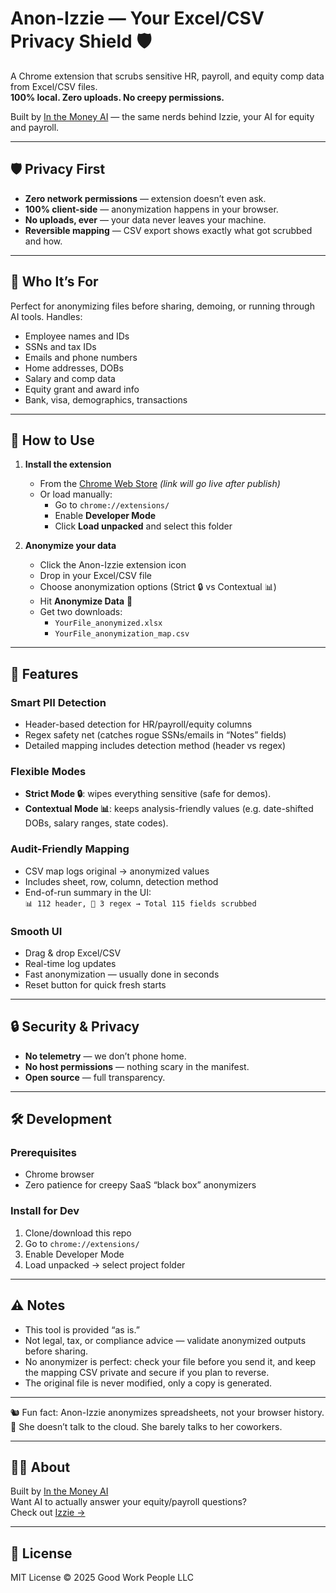 # Anon-Izzie — Your Excel/CSV Privacy Shield 🛡️

A Chrome extension that scrubs sensitive HR, payroll, and equity comp data from Excel/CSV files.  
**100% local. Zero uploads. No creepy permissions.**

Built by [In the Money AI](https://inthemoney.ai) — the same nerds behind Izzie, your AI for equity and payroll.

---

## 🛡️ Privacy First

- **Zero network permissions** — extension doesn’t even ask.
- **100% client-side** — anonymization happens in your browser.
- **No uploads, ever** — your data never leaves your machine.
- **Reversible mapping** — CSV export shows exactly what got scrubbed and how.

---

## 🎯 Who It’s For

Perfect for anonymizing files before sharing, demoing, or running through AI tools. Handles:

- Employee names and IDs
- SSNs and tax IDs
- Emails and phone numbers
- Home addresses, DOBs
- Salary and comp data
- Equity grant and award info
- Bank, visa, demographics, transactions

---

## 🚀 How to Use

1. **Install the extension**
   - From the [Chrome Web Store](https://chrome.google.com/webstore/detail/anon-izzie/XXXX) *(link will go live after publish)*
   - Or load manually:
     - Go to `chrome://extensions/`
     - Enable **Developer Mode**
     - Click **Load unpacked** and select this folder
        
2. **Anonymize your data**
    
    - Click the Anon-Izzie extension icon
    - Drop in your Excel/CSV file
    - Choose anonymization options (Strict 🔒 vs Contextual 📊)
    - Hit **Anonymize Data** 🚀
    - Get two downloads:
        - `YourFile_anonymized.xlsx`
        - `YourFile_anonymization_map.csv`

---

## 🔧 Features

### Smart PII Detection

- Header-based detection for HR/payroll/equity columns
- Regex safety net (catches rogue SSNs/emails in “Notes” fields)
- Detailed mapping includes detection method (header vs regex)

### Flexible Modes

- **Strict Mode 🔒**: wipes everything sensitive (safe for demos).
- **Contextual Mode 📊**: keeps analysis-friendly values (e.g. date-shifted DOBs, salary ranges, state codes).

### Audit-Friendly Mapping

- CSV map logs original → anonymized values
- Includes sheet, row, column, detection method
- End-of-run summary in the UI:  
    `📊 112 header, 🔎 3 regex → Total 115 fields scrubbed`

### Smooth UI

- Drag & drop Excel/CSV
- Real-time log updates
- Fast anonymization — usually done in seconds
- Reset button for quick fresh starts

---

## 🔒 Security & Privacy

- **No telemetry** — we don’t phone home.
- **No host permissions** — nothing scary in the manifest.
- **Open source** — full transparency.

---

## 🛠️ Development

### Prerequisites

- Chrome browser
- Zero patience for creepy SaaS “black box” anonymizers

### Install for Dev

1. Clone/download this repo
2. Go to `chrome://extensions/`
3. Enable Developer Mode
4. Load unpacked → select project folder

---

## ⚠️ Notes

- This tool is provided “as is.”  
- Not legal, tax, or compliance advice — validate anonymized outputs before sharing.  
- No anonymizer is perfect: check your file before you send it, and keep the mapping CSV private and secure if you plan to reverse.  
- The original file is never modified, only a copy is generated.  

---

🐿️ Fun fact: Anon-Izzie anonymizes spreadsheets, not your browser history.  
🤖 She doesn’t talk to the cloud. She barely talks to her coworkers.

---

## 👩‍💻 About
Built by [In the Money AI](https://inthemoney.ai)  
Want AI to actually answer your equity/payroll questions?  
Check out [Izzie →](https://inthemoney.ai)

---

## 📄 License
MIT License © 2025 Good Work People LLC

